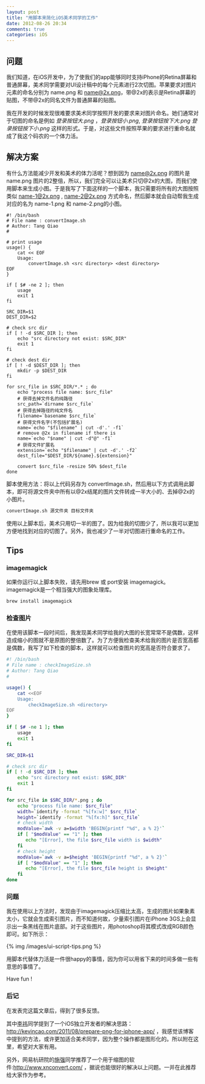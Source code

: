 ```yaml
---
layout: post
title: "用脚本来简化iOS美术同学的工作"
date: 2012-08-26 20:34
comments: true
categories: iOS
---
```


## 问题
我们知道，在iOS开发中，为了使我们的app能够同时支持iPhone的Retina屏幕和普通屏幕，美术同学需要对UI设计稿中的每个元素进行2次切图。苹果要求对图片元素的命名分别为 name.png 和 name@2x.png，带@2x的表示是Retina屏幕的贴图，不带@2x的同名文件为普通屏幕的贴图。

我在开发的时候发现很难要求美术同学按照开发的要求来对图片命名。她们通常对于切图的命名是例如 *登录按钮大.png* ，*登录按钮小.png*, *登录按钮按下大.png* *登录按钮按下小.png* 这样的形式。于是，对这些文件按照苹果的要求进行重命名就成了我这个码农的一个体力活。

<!-- more -->

## 解决方案
有什么方法能减少开发和美术的体力活呢？想到因为 name@2x.png 的图片是 name.png 图片的2整倍，所以，我们完全可以让美术只切@2x的大图，而我们使用脚本来生成小图。于是我写了下面这样的一个脚本，我只需要将所有的大图按照类似 name-1@2x.png , name-2@2x.png 方式命名，然后脚本就会自动帮我生成对应的名为 name-1.png 和 name-2.png的小图。



``` objc
#! /bin/bash
# File name : convertImage.sh
# Author: Tang Qiao
# 

# print usage
usage() {
    cat << EOF
    Usage:
        convertImage.sh <src directory> <dest directory>
EOF
}

if [ $# -ne 2 ]; then
    usage
    exit 1
fi

SRC_DIR=$1
DEST_DIR=$2

# check src dir
if [ ! -d $SRC_DIR ]; then
    echo "src directory not exist: $SRC_DIR"
    exit 1
fi

# check dest dir
if [ ! -d $DEST_DIR ]; then
    mkdir -p $DEST_DIR
fi

for src_file in $SRC_DIR/*.* ; do
    echo "process file name: $src_file"
    # 获得去掉文件名的纯路径
    src_path=`dirname $src_file`
    # 获得去掉路径的纯文件名
    filename=`basename $src_file`
    # 获得文件名字(不包括扩展名)
    name=`echo "$filename" | cut -d'.' -f1`
    # remove @2x in filename if there is
    name=`echo "$name" | cut -d"@" -f1`
    # 获得文件扩展名
    extension=`echo "$filename" | cut -d'.' -f2`
    dest_file="$DEST_DIR/${name}.${extension}"

    convert $src_file -resize 50% $dest_file
done
```

脚本使用方法：将以上代码另存为 convertImage.sh，然后用以下方式调用此脚本，即可将源文件夹中所有以@2x结尾的图片文件转成一半大小的、去掉@2x的小图片。

``` bash
convertImage.sh 源文件夹 目标文件夹 
``` 

使用以上脚本后，美术只用切一半的图了。因为给我的切图少了，所以我可以更加方便地找到对应的切图了。另外，我也减少了一半对切图进行重命名的工作。

## Tips

### imagemagick
如果你运行以上脚本失败，请先用brew 或 port安装 imagemagick。imagemagick是一个相当强大的图象处理库。
``` bash
brew install imagemagick
```

### 检查图片
在使用该脚本一段时间后，我发现美术同学给我的大图的长宽常常不是偶数，这样造成缩小的图就不是原图的整倍数了。为了方便我检查美术给我的图片是否宽高都是偶数，我写了如下检查的脚本，这样就可以检查图片的宽高是否符合要求了。

``` bash                                                                                                                                  
#! /bin/bash
# File name : checkImageSize.sh
# Author: Tang Qiao
# 

usage() {
    cat <<EOF
    Usage:
        checkImageSize.sh <directory>
EOF
}

if [ $# -ne 1 ]; then
    usage
    exit 1
fi

SRC_DIR=$1

# check src dir
if [ ! -d $SRC_DIR ]; then
    echo "src directory not exist: $SRC_DIR"
    exit 1
fi

for src_file in $SRC_DIR/*.png ; do
    echo "process file name: $src_file"
    width=`identify -format "%[fx:w]" $src_file`
    height=`identify -format "%[fx:h]" $src_file`
    # check width
    modValue=`awk -v a=$width 'BEGIN{printf "%d", a % 2}'`
    if [ "$modValue" == "1" ]; then
       echo "[Error], the file $src_file width is $width" 
    fi
    # check height
    modValue=`awk -v a=$height 'BEGIN{printf "%d", a % 2}'`
    if [ "$modValue" == "1" ]; then
       echo "[Error], the file $src_file height is $height" 
    fi
done
```

### 问题
我在使用以上方法时，发现由于imagemagick压缩比太高，生成的图片如果象素太小，它就会生成索引图片，而不知道何故，少量索引图片在iPhone 3GS上会显示出一条黑线在图片底部。对于这些图片，用photoshop将其模式改成RGB颜色即可。如下所示：

{% img /images/ui-script-tips.png  %}

用脚本代替体力活是一件很happy的事情，因为你可以用省下来的时间多做一些有意思的事情了。

Have fun !

### 后记

在发表完这篇文章后，得到了很多反馈。

其中[李祎](http://weibo.com/wangyihan01)同学提到了一个iOS独立开发者的解决思路：<http://kevincao.com/2011/08/prepare-png-for-iphone-app/> ，我感觉该博客中提到的方法，或许更加适合美术同学，因为整个操作都是图形化的。所以附在这里，希望对大家有用。

另外，网易杭研院的[施强](http://weibo.com/myerlang)同学推荐了一个用于缩图的软件:<http://www.xnconvert.com/> ，据说也能很好的解决以上问题。一并在此推荐给大家作为参考。




